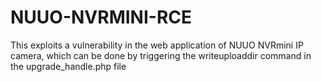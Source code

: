 # NUUO-NVRMINI-RCE
This exploits a vulnerability in the web application of NUUO NVRmini IP camera, which can be done by triggering the writeuploaddir command in the upgrade_handle.php file
